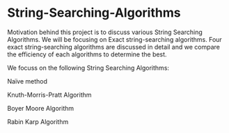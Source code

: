 # String-Searching-Algorithms
Motivation behind this project is to discuss various String Searching Algorithms. We will be focusing on Exact string-searching algorithms. Four exact string-searching algorithms are discussed in detail and we compare the efficiency of each algorithms to determine the best.

We focuss on the following String Searching Algorithms:

Naïve method

Knuth-Morris-Pratt Algorithm

Boyer Moore Algorithm

Rabin Karp Algorithm
